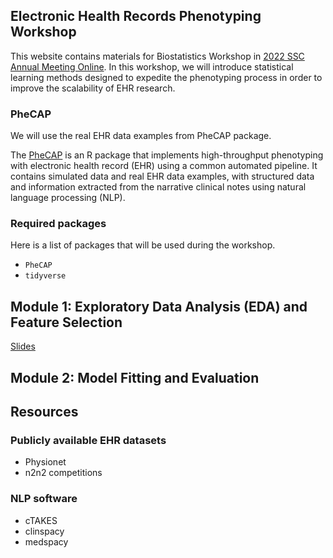 ## Electronic Health Records Phenotyping Workshop

This website contains materials for Biostatistics Workshop in [2022 SSC Annual Meeting Online](https://ssc.ca/en/meetings/annual/2022-annual-meeting). In this workshop, we will introduce statistical learning methods designed to expedite the phenotyping process in order to improve the scalability of EHR research.  

### PheCAP

We will use the real EHR data examples from PheCAP package. 

The [PheCAP](https://celehs.github.io/PheCAP/) is an R package that implements high-throughput phenotyping with electronic health record (EHR) using a common automated pipeline.  It contains simulated data and real EHR data examples, with structured data and information extracted from the narrative clinical notes using natural language processing (NLP). 

### Required packages

Here is a list of packages that will be used during the workshop. 

- `PheCAP`
- `tidyverse`

## Module 1: Exploratory Data Analysis (EDA) and Feature Selection

<a href="https://jlgrons.github.io/EHR-Phenotyping-Workshop/module1/slides/1_EDA/1_EDA.html" title="Module 1">Slides</a>


## Module 2: Model Fitting and Evaluation

## Resources

### Publicly available EHR datasets 

- Physionet
- n2n2 competitions

### NLP software

- cTAKES
- clinspacy
- medspacy
